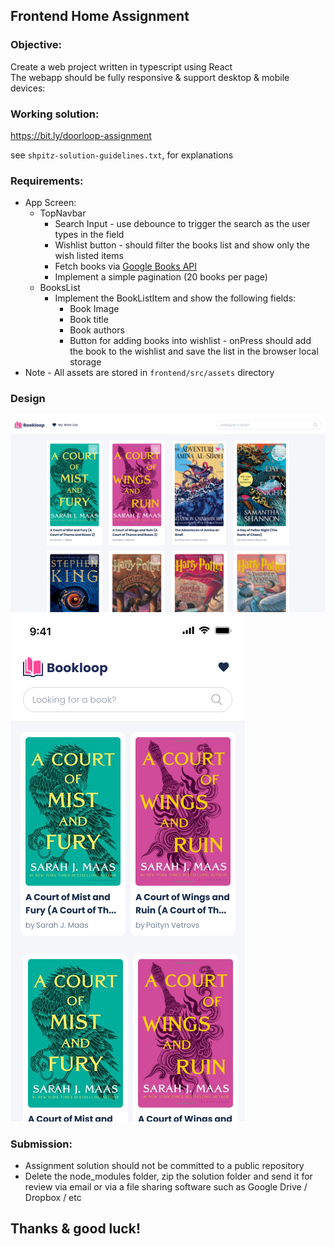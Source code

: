 ## Frontend Home Assignment

### Objective: 

Create a web project written in typescript using React \
The webapp should be fully responsive & support desktop & mobile devices:

### Working solution:

https://bit.ly/doorloop-assignment

see `shpitz-solution-guidelines.txt`, for explanations

### Requirements:

- App Screen: 
  - TopNavbar
      - Search Input - use debounce to trigger the search as the user types in the field
      - Wishlist button - should filter the books list and show only the wish listed items
      - Fetch books via [Google Books API](https://developers.google.com/books/docs/v1/using#WorkingVolumes)
      - Implement a simple pagination (20 books per page)
  - BooksList
      - Implement the  BookListItem and show the following fields:
          - Book Image
          - Book title
          - Book authors
          - Button for adding books into wishlist - onPress should add the book to the wishlist and save the list in the browser local storage
- Note - All assets are stored in `frontend/src/assets` directory

### Design

![Alt text](style-guide/booksList.jpg "Homepage Desktop")
![Alt text](style-guide/booksList-mobile.jpg "Homepage Mobile")

### Submission:
- Assignment solution should not be committed to a public repository
- Delete the node_modules folder, zip the solution folder and send it for review via email or via a file sharing software such as Google Drive / Dropbox / etc

## Thanks & good luck!
